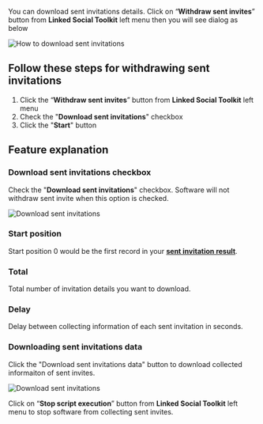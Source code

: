 You can download sent invitations details. Click on “**Withdraw sent invites**” button from  **Linked Social Toolkit** left menu then you will see dialog as below

![How to download sent invitations](https://github.com/ZiaUrR3hman/LinkedSocialToolkit/raw/master/images/Hot-to-Withdraw-sent-invites.png)

## Follow these steps for withdrawing sent invitations
1. Click the “**Withdraw sent invites**” button from  **Linked Social Toolkit** left menu
2. Check the "**Download sent invitations**" checkbox
3. Click the "**Start**" button

## Feature explanation
### Download sent invitations checkbox
Check the "**Download sent invitations**" checkbox. Software will not withdraw sent invite when this option is checked.

![Download sent invitations](https://github.com/ZiaUrR3hman/LinkedSocialToolkit/raw/master/images/Download-sent-invitations-checkbox.png)

### Start position
Start position 0 would be the first record in your [**sent invitation result**](https://www.linkedin.com/mynetwork/invitation-manager/sent/).

### Total
Total number of invitation details you want to download.

### Delay
Delay between collecting information of each sent invitation in seconds.

### Downloading sent invitations data
Click the "Download sent invitations data" button to download collected informaiton of sent invites.

![Download sent invitations](https://github.com/ZiaUrR3hman/LinkedSocialToolkit/raw/master/images/Download-sent-invitations-button.png)

Click on “**Stop script execution**” button from **Linked Social Toolkit** left menu to stop software from collecting sent invites.


